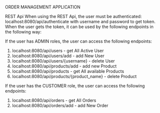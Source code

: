 ORDER MANAGEMENT APPLICATION

REST Api
When using the REST Api, the user must be authenticated: localhost:8080/api/authenticate with username and password to get token. When the user gets the token, it can be used by the following endpoints in the following way:

If the user has ADMIN roles, the user can access the following endpoints:
1. localhost:8080/api/users  - get All Active User
2. localhost:8080/api/users/add - add New User
3. localhost:8080/api/users/{username} - delete User
4. localhost:8080/api/products/add - add new Product
5. localhost:8080/api/products - get All available Products
6. localhost:8080/api/products/{product_name} - delete Product

If the user has the CUSTOMER role, the user can access the following endpoints:
1. localhost:8080/api/orders - get All Orders
2. localhost:8080/api/orders/add - add New Order
